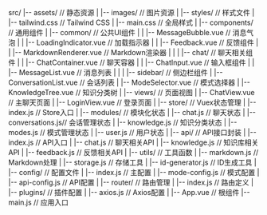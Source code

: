 src/
|-- assets/                 // 静态资源
|   |-- images/             // 图片资源
|   |-- styles/             // 样式文件
|       |-- tailwind.css    // Tailwind CSS
|       |-- main.css        // 全局样式
|
|-- components/             // 通用组件
|   |-- common/             // 公共UI组件
|   |   |-- MessageBubble.vue       // 消息气泡
|   |   |-- LoadingIndicator.vue    // 加载指示器
|   |   |-- Feedback.vue            // 反馈组件
|   |   |-- MarkdownRenderer.vue    // Markdown渲染器
|   |
|   |-- chat/               // 聊天相关组件
|   |   |-- ChatContainer.vue       // 聊天容器
|   |   |-- ChatInput.vue           // 输入框组件
|   |   |-- MessageList.vue         // 消息列表
|   |
|   |-- sidebar/            // 侧边栏组件
|       |-- ConversationList.vue    // 会话列表
|       |-- ModeSelector.vue        // 模式选择器
|       |-- KnowledgeTree.vue       // 知识分类树
|
|-- views/                  // 页面视图
|   |-- ChatView.vue        // 主聊天页面
|   |-- LoginView.vue       // 登录页面
|
|-- store/                  // Vuex状态管理
|   |-- index.js            // Store入口
|   |-- modules/            // 模块化状态
|       |-- chat.js         // 聊天状态
|       |-- conversations.js// 会话管理状态
|       |-- knowledge.js    // 知识分类状态
|       |-- modes.js        // 模式管理状态
|       |-- user.js         // 用户状态
|
|-- api/                    // API接口封装
|   |-- index.js            // API入口
|   |-- chat.js             // 聊天相关API
|   |-- knowledge.js        // 知识库相关API
|   |-- feedback.js         // 反馈相关API
|
|-- utils/                  // 工具函数
|   |-- markdown.js         // Markdown处理
|   |-- storage.js          // 存储工具
|   |-- id-generator.js     // ID生成工具
|
|-- config/                 // 配置文件
|   |-- index.js            // 主配置
|   |-- mode-config.js      // 模式配置
|   |-- api-config.js       // API配置
|
|-- router/                 // 路由管理
|   |-- index.js            // 路由定义
|
|-- plugins/                // 插件配置
|   |-- axios.js            // Axios配置
|
|-- App.vue                 // 根组件
|-- main.js                 // 应用入口